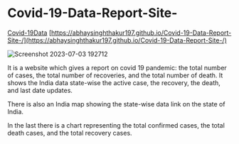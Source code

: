 # Covid-19-Data-Report-Site-

[Covid-19Data](https://abhaysinghthakur197.github.io/Covid-19-Data-Report-Site-/)
[https://abhaysinghthakur197.github.io/Covid-19-Data-Report-Site-/](https://abhaysinghthakur197.github.io/Covid-19-Data-Report-Site-/)

![Screenshot 2023-07-03 192712](https://github.com/abhaysinghthakur197/Covid-19-Data-Report-Site-/assets/59767465/0ac91472-2733-489d-b5b1-36e8d4fa8795)

It is a website which gives a report on covid 19 pandemic: the total number of cases, the total number of  recoveries, and the total number of death.
It shows the India data state-wise the active case, the recovery, the death, and last date updates.

There is also an India map showing the state-wise data link on the state of India.


In the last there is a chart representing the total confirmed cases, the total death cases, and the total recovery cases.
